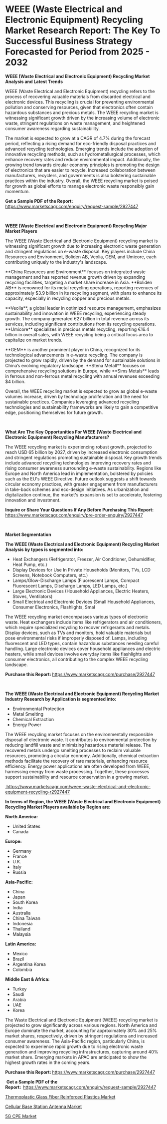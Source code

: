 <p><h1>WEEE (Waste Electrical and Electronic Equipment) Recycling Market Research Report: The Key To Successful Business Strategy Forecasted for Period from 2025 - 2032</h1></p><p><strong>WEEE (Waste Electrical and Electronic Equipment) Recycling Market Analysis and Latest Trends</strong></p>
<p><p>WEEE (Waste Electrical and Electronic Equipment) recycling refers to the process of recovering valuable materials from discarded electrical and electronic devices. This recycling is crucial for preventing environmental pollution and conserving resources, given that electronics often contain hazardous substances and precious metals. The WEEE recycling market is witnessing significant growth driven by the increasing volume of electronic waste, stringent regulations on waste management, and heightened consumer awareness regarding sustainability.</p><p>The market is expected to grow at a CAGR of 4.7% during the forecast period, reflecting a rising demand for eco-friendly disposal practices and advanced recycling technologies. Emerging trends include the adoption of innovative recycling methods, such as hydrometallurgical processes, which enhance recovery rates and reduce environmental impact. Additionally, the growing trend towards circular economy principles is promoting the design of electronics that are easier to recycle. Increased collaboration between manufacturers, recyclers, and governments is also bolstering sustainable practices within the industry. Overall, the WEEE recycling market is poised for growth as global efforts to manage electronic waste responsibly gain momentum.</p></p>
<p><strong>Get a Sample PDF of the Report:&nbsp;</strong> <a href="https://www.marketscagr.com/enquiry/request-sample/2927447?utm_campaign=2106&utm_medium=2&utm_source=Github&utm_content=ia&utm_term=12032025&utm_id=weee-waste-electrical-and-electronic-equipment-recycling">https://www.marketscagr.com/enquiry/request-sample/2927447</a></p>
<p>&nbsp;</p>
<p><strong>WEEE (Waste Electrical and Electronic Equipment) Recycling Major Market Players</strong></p>
<p><p>The WEEE (Waste Electrical and Electronic Equipment) recycling market is witnessing significant growth due to increasing electronic waste generation and stringent regulations on e-waste disposal. Key players include China Resources and Environment, Boliden AB, Veolia, GEM, and Umicore, each contributing uniquely to the industry's landscape.</p><p>**China Resources and Environment** focuses on integrated waste management and has reported revenue growth driven by expanding recycling facilities, targeting a market share increase in Asia. **Boliden AB** is renowned for its metal recycling operations, reporting revenues of approximately $3.9 billion in its recycling segment, with plans to enhance its capacity, especially in recycling copper and precious metals.</p><p>**Veolia**, a global leader in optimized resource management, emphasizes sustainability and innovation in WEEE recycling, experiencing steady growth. The company generated €27 billion in total revenue across its services, including significant contributions from its recycling operations. **Umicore** specializes in precious metals recycling, reporting €16.4 billion in overall sales, with WEEE recycling being a critical focus area to capitalize on market trends.</p><p>**GEM** is another prominent player in China, recognized for its technological advancements in e-waste recycling. The company is projected to grow rapidly, driven by the demand for sustainable solutions in China’s evolving regulatory landscape. **Stena Metall** focuses on comprehensive recycling solutions in Europe, while **Sims Metals** leads in ferrous and non-ferrous metal recycling with annual revenues exceeding $4 billion.</p><p>Overall, the WEEE recycling market is expected to grow as global e-waste volumes increase, driven by technology proliferation and the need for sustainable practices. Companies leveraging advanced recycling technologies and sustainability frameworks are likely to gain a competitive edge, positioning themselves for future growth.</p></p>
<p>&nbsp;</p>
<p><strong>What Are The Key Opportunities For WEEE (Waste Electrical and Electronic Equipment) Recycling Manufacturers?</strong></p>
<p><p>The WEEE recycling market is experiencing robust growth, projected to reach USD 65 billion by 2027, driven by increased electronic consumption and stringent regulations promoting sustainable disposal. Key growth trends include advanced recycling technologies improving recovery rates and rising consumer awareness surrounding e-waste sustainability. Regions like Europe and North America lead in implementation, bolstered by policies such as the EU's WEEE Directive. Future outlook suggests a shift towards circular economy practices, with greater engagement from manufacturers in take-back schemes and eco-design initiatives. As urbanization and digitalization continue, the market's expansion is set to accelerate, fostering innovation and investment.</p></p>
<p><strong>Inquire or Share Your Questions If Any Before Purchasing This Report:</strong> <a href="https://www.marketscagr.com/enquiry/pre-order-enquiry/2927447?utm_campaign=2106&utm_medium=2&utm_source=Github&utm_content=ia&utm_term=12032025&utm_id=weee-waste-electrical-and-electronic-equipment-recycling">https://www.marketscagr.com/enquiry/pre-order-enquiry/2927447</a></p>
<p>&nbsp;</p>
<p><strong>Market Segmentation</strong></p>
<p><strong>The WEEE (Waste Electrical and Electronic Equipment) Recycling Market Analysis by types is segmented into:</strong></p>
<p><ul><li>Heat Exchangers (Refrigerator, Freezer, Air Conditioner, Dehumidifier, Heat Pump, etc.)</li><li>Display Devices for Use In Private Households (Monitors, TVs, LCD Screens, Notebook Computers, etc.)</li><li>Lamps/Glow-Discharge Lamps (Fluorescent Lamps, Compact Fluorescent Lamps, Discharge Lamps, LED Lamps, etc.)</li><li>Large Electronic Devices (Household Appliances, Electric Heaters, Stoves, Ventilators)</li><li>Small Electrical and Electronic Devices (Small Household Appliances, Consumer Electronics, Flashlights, Smal</li></ul></p>
<p><p>The WEEE recycling market encompasses various types of electronic waste. Heat exchangers include items like refrigerators and air conditioners, which require specialized recycling to recover refrigerants and metals. Display devices, such as TVs and monitors, hold valuable materials but pose environmental risks if improperly disposed of. Lamps, including fluorescent and LED types, contain hazardous substances needing careful handling. Large electronic devices cover household appliances and electric heaters, while small devices involve everyday items like flashlights and consumer electronics, all contributing to the complex WEEE recycling landscape.</p></p>
<p><strong>Purchase this Report:&nbsp;</strong><a href="https://www.marketscagr.com/purchase/2927447?utm_campaign=2106&utm_medium=2&utm_source=Github&utm_content=ia&utm_term=12032025&utm_id=weee-waste-electrical-and-electronic-equipment-recycling">https://www.marketscagr.com/purchase/2927447</a></p>
<p>&nbsp;</p>
<p><strong>The WEEE (Waste Electrical and Electronic Equipment) Recycling Market Industry Research by Application is segmented into:</strong></p>
<p><ul><li>Environmental Protection</li><li>Metal Smelting</li><li>Chemical Extraction</li><li>Energy Power</li></ul></p>
<p><p>The WEEE recycling market focuses on the environmentally responsible disposal of electronic waste. It contributes to environmental protection by reducing landfill waste and minimizing hazardous material release. The recovered metals undergo smelting processes to reclaim valuable resources, promoting a circular economy. Additionally, chemical extraction methods facilitate the recovery of rare materials, enhancing resource efficiency. Energy power applications are often developed from WEEE, harnessing energy from waste processing. Together, these processes support sustainability and resource conservation in a growing market.</p></p>
<p><a href="https://www.marketscagr.com/weee-waste-electrical-and-electronic-equipment-recycling-r2927447?utm_campaign=2106&utm_medium=2&utm_source=Github&utm_content=ia&utm_term=12032025&utm_id=weee-waste-electrical-and-electronic-equipment-recycling">&nbsp;https://www.marketscagr.com/weee-waste-electrical-and-electronic-equipment-recycling-r2927447</a></p>
<p><strong>In terms of Region, the WEEE (Waste Electrical and Electronic Equipment) Recycling Market Players available by Region are:</strong></p>
<p>
    <p> <strong> North America: </strong>
        <ul>
            <li>United States</li>
            <li>Canada</li>
        </ul>
        </p> 
    <p> <strong> Europe: </strong>
        <ul>
            <li>Germany</li>
            <li>France</li>
            <li>U.K.</li>
            <li>Italy</li>
            <li>Russia</li>
        </ul>
        </p> 
    <p> <strong> Asia-Pacific: </strong>
        <ul>
            <li>China</li>
            <li>Japan</li>
            <li>South Korea</li>
            <li>India</li>
            <li>Australia</li>
            <li>China Taiwan</li>
            <li>Indonesia</li>
            <li>Thailand</li>
            <li>Malaysia</li>
        </ul>
        </p> 
    <p> <strong> Latin America: </strong>
        <ul>
            <li>Mexico</li>
            <li>Brazil</li>
            <li>Argentina Korea</li>
            <li>Colombia</li>
        </ul>
        </p> 
    <p> <strong> Middle East & Africa: </strong>
        <ul>
            <li>Turkey</li>
            <li>Saudi</li>
            <li>Arabia</li>
            <li>UAE</li>
            <li>Korea</li>
        </ul>
    </p>
    </p>
<p><p>The Waste Electrical and Electronic Equipment (WEEE) recycling market is projected to grow significantly across various regions. North America and Europe dominate the market, accounting for approximately 30% and 25% market shares, respectively, driven by stringent regulations and increased consumer awareness. The Asia-Pacific region, particularly China, is expected to experience rapid growth due to rising electronic waste generation and improving recycling infrastructures, capturing around 40% market share. Emerging markets in APAC are anticipated to show the highest growth rates in the coming years.</p></p>
<p><strong>Purchase this Report: </strong><a href="https://www.marketscagr.com/purchase/2927447?utm_campaign=2106&utm_medium=2&utm_source=Github&utm_content=ia&utm_term=12032025&utm_id=weee-waste-electrical-and-electronic-equipment-recycling">https://www.marketscagr.com/purchase/2927447</a></p>
<p>&nbsp;<strong>Get a Sample PDF of the Report:&nbsp;&nbsp;</strong><a href="https://www.marketscagr.com/enquiry/request-sample/2927447?utm_campaign=2106&utm_medium=2&utm_source=Github&utm_content=ia&utm_term=12032025&utm_id=weee-waste-electrical-and-electronic-equipment-recycling">https://www.marketscagr.com/enquiry/request-sample/2927447</a></p>
<p><strong></strong></p>
<p><p><a href="https://github.com/JosephineMcguire65/Market-Research-Report-List-2/blob/main/thermoplastic-glass-fiber-reinforced-plastics-market.md?utm_campaign=2106&utm_medium=2&utm_source=Github&utm_content=ia&utm_term=12032025&utm_id=weee-waste-electrical-and-electronic-equipment-recycling">Thermoplastic Glass Fiber Reinforced Plastics Market</a></p><p><a href="https://github.com/wraggfomath/Market-Research-Report-List-1/blob/main/cellular-base-station-antenna-market.md?utm_campaign=2106&utm_medium=2&utm_source=Github&utm_content=ia&utm_term=12032025&utm_id=weee-waste-electrical-and-electronic-equipment-recycling">Cellular Base Station Antenna Market</a></p><p><a href="https://github.com/YashRP12/Market-Research-Report-List-7/blob/main/5g-cpe-market.md?utm_campaign=2106&utm_medium=2&utm_source=Github&utm_content=ia&utm_term=12032025&utm_id=weee-waste-electrical-and-electronic-equipment-recycling">5G CPE Market</a></p></p>